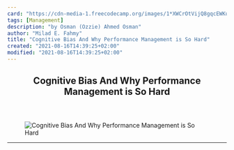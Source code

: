 ```yaml
---
card: "https://cdn-media-1.freecodecamp.org/images/1*XWCrOtVijQ8gqcEWKuWMBA.jpeg"
tags: [Management]
description: "by Osman (Ozzie) Ahmed Osman"
author: "Milad E. Fahmy"
title: "Cognitive Bias And Why Performance Management is So Hard"
created: "2021-08-16T14:39:25+02:00"
modified: "2021-08-16T14:39:25+02:00"
---
```

<div class="site-wrapper">
<main id="site-main" class="site-main outer">
<div class="inner">
<article class="post-full post tag-management tag-software-development tag-technology tag-life-lessons tag-tech ">
<header class="post-full-header">
<h1 class="post-full-title">Cognitive Bias And Why Performance Management is So Hard</h1>
</header>
<figure class="post-full-image">
<picture>
<source media="(max-width: 700px)" sizes="1px" srcset="data:image/gif;base64,R0lGODlhAQABAIAAAAAAAP///yH5BAEAAAAALAAAAAABAAEAAAIBRAA7 1w">
<source media="(min-width: 701px)" sizes="(max-width: 800px) 400px,
(max-width: 1170px) 700px,
1400px" srcset="https://cdn-media-1.freecodecamp.org/images/1*XWCrOtVijQ8gqcEWKuWMBA.jpeg 300w,
https://cdn-media-1.freecodecamp.org/images/1*XWCrOtVijQ8gqcEWKuWMBA.jpeg 600w,
https://cdn-media-1.freecodecamp.org/images/1*XWCrOtVijQ8gqcEWKuWMBA.jpeg 1000w,
https://cdn-media-1.freecodecamp.org/images/1*XWCrOtVijQ8gqcEWKuWMBA.jpeg 2000w">
<img onerror="this.style.display='none'" src="https://cdn-media-1.freecodecamp.org/images/1*XWCrOtVijQ8gqcEWKuWMBA.jpeg" alt="Cognitive Bias And Why Performance Management is So Hard">
</picture>
</figure>
<section class="post-full-content">
<div class="post-content medium-migrated-article">
</div>
<hr>
</section>
</article>
</div>
</main>
</div>
<!-- Google Tag Manager (noscript) -->
<!-- End Google Tag Manager (noscript) -->

